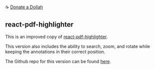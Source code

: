 ☕️ [Donate a Dollah](https://www.paypal.com/donate/?business=TNG2V3VUDVFRG&amount=1&no_recurring=1&item_name=Code+is+love.+Code+is+life.&currency_code=USD)

## react-pdf-highlighter

This is an improved copy of [react-pdf-highlighter](https://www.npmjs.com/package/react-pdf-highlighter).

This version also includes the ability to search, zoom, and rotate while keeping the annotations in their correct position.

The Github repo for this version can be found [here](https://github.com/theonlysake/react-pdf-highlighter).